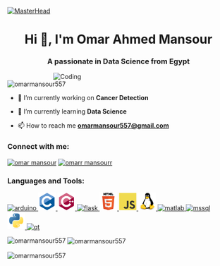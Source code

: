 [![MasterHead](https://miro.medium.com/max/1400/1*U3WRRwLx3zeDkHmIVGLJdw.gif)](https://rishavchanda.io)

<h1 align="center">Hi 👋, I'm Omar Ahmed Mansour</h1>
<h3 align="center">A passionate in Data Science from Egypt</h3>
<img align="right" alt="Coding" width="400" src="https://media3.giphy.com/media/qgQUggAC3Pfv687qPC/giphy.gif?cid=790b7611b07fbe3b86b4b0dfab7494e5c72f6971974fbfa3&rid=giphy.gif&ct=g">
     
     
<p align="left"> <img src="https://komarev.com/ghpvc/?username=omarmansour557&label=Profile%20views&color=0e75b6&style=flat" alt="omarmansour557" /> </p>

- 🔭 I’m currently working on **Cancer Detection**

- 🌱 I’m currently learning **Data Science**

- 📫 How to reach me **omarmansour557@gmail.com**

<h3 align="left">Connect with me:</h3>
<p align="left">
<a href="https://linkedin.com/in/omar mansour" target="blank"><img align="center" src="https://raw.githubusercontent.com/rahuldkjain/github-profile-readme-generator/master/src/images/icons/Social/linked-in-alt.svg" alt="omar mansour" height="30" width="40" /></a>
<a href="https://fb.com/omarr mansourr" target="blank"><img align="center" src="https://raw.githubusercontent.com/rahuldkjain/github-profile-readme-generator/master/src/images/icons/Social/facebook.svg" alt="omarr mansourr" height="30" width="40" /></a>
</p>

<h3 align="left">Languages and Tools:</h3>
<p align="left"> <a href="https://www.arduino.cc/" target="_blank" rel="noreferrer"> <img src="https://cdn.worldvectorlogo.com/logos/arduino-1.svg" alt="arduino" width="40" height="40"/> </a> <a href="https://www.cprogramming.com/" target="_blank" rel="noreferrer"> <img src="https://raw.githubusercontent.com/devicons/devicon/master/icons/c/c-original.svg" alt="c" width="40" height="40"/> </a> <a href="https://www.w3schools.com/cpp/" target="_blank" rel="noreferrer"> <img src="https://raw.githubusercontent.com/devicons/devicon/master/icons/cplusplus/cplusplus-original.svg" alt="cplusplus" width="40" height="40"/> </a> <a href="https://flask.palletsprojects.com/" target="_blank" rel="noreferrer"> <img src="https://www.vectorlogo.zone/logos/pocoo_flask/pocoo_flask-icon.svg" alt="flask" width="40" height="40"/> </a> <a href="https://www.w3.org/html/" target="_blank" rel="noreferrer"> <img src="https://raw.githubusercontent.com/devicons/devicon/master/icons/html5/html5-original-wordmark.svg" alt="html5" width="40" height="40"/> </a> <a href="https://developer.mozilla.org/en-US/docs/Web/JavaScript" target="_blank" rel="noreferrer"> <img src="https://raw.githubusercontent.com/devicons/devicon/master/icons/javascript/javascript-original.svg" alt="javascript" width="40" height="40"/> </a> <a href="https://www.linux.org/" target="_blank" rel="noreferrer"> <img src="https://raw.githubusercontent.com/devicons/devicon/master/icons/linux/linux-original.svg" alt="linux" width="40" height="40"/> </a> <a href="https://www.mathworks.com/" target="_blank" rel="noreferrer"> <img src="https://upload.wikimedia.org/wikipedia/commons/2/21/Matlab_Logo.png" alt="matlab" width="40" height="40"/> </a> <a href="https://www.microsoft.com/en-us/sql-server" target="_blank" rel="noreferrer"> <img src="https://www.svgrepo.com/show/303229/microsoft-sql-server-logo.svg" alt="mssql" width="40" height="40"/> </a> <a href="https://www.python.org" target="_blank" rel="noreferrer"> <img src="https://raw.githubusercontent.com/devicons/devicon/master/icons/python/python-original.svg" alt="python" width="40" height="40"/> </a> <a href="https://www.qt.io/" target="_blank" rel="noreferrer"> <img src="https://upload.wikimedia.org/wikipedia/commons/0/0b/Qt_logo_2016.svg" alt="qt" width="40" height="40"/> </a> </p>

<p><img align="left" src="https://github-readme-stats.vercel.app/api/top-langs?username=omarmansour557&show_icons=true&locale=en&layout=compact" alt="omarmansour557" /></p>

<p>&nbsp;<img align="center" src="https://github-readme-stats.vercel.app/api?username=omarmansour557&show_icons=true&locale=en" alt="omarmansour557" /></p>

<p><img align="center" src="https://github-readme-streak-stats.herokuapp.com/?user=omarmansour557&" alt="omarmansour557" /></p>
